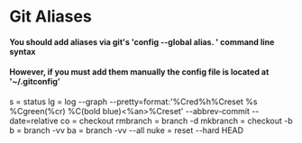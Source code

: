 # Git Aliases

#### You should add aliases via git's 'config --global alias.<aliasname> <command>' command line syntax
#### However, if you must add them manually the config file is located at '~/.gitconfig'

s = status
lg = log --graph --pretty=format:'%Cred%h%Creset %s %Cgreen(%cr) %C(bold blue)<%an>%Creset' --abbrev-commit --date=relative
co = checkout
rmbranch = branch -d
mkbranch = checkout -b
b = branch -vv
ba = branch -vv --all
nuke = reset --hard HEAD
